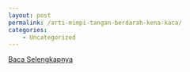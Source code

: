 ```yaml
---
layout: post
permalink: /arti-mimpi-tangan-berdarah-kena-kaca/
categories:
    - Uncategorized
---
```


[Baca Selengkapnya](/02)